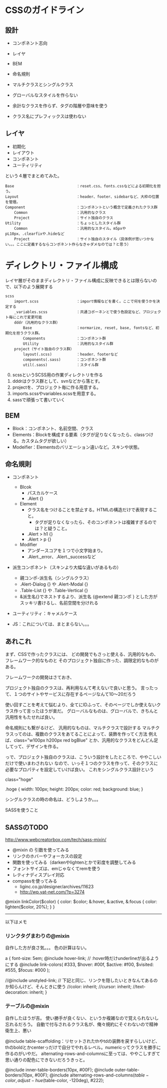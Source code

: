 CSSのガイドライン
=================

設計
----
* コンポネント志向
* レイヤ
* BEM
* 命名規則
* マルチクラスとシングルクラス

* グローバルなスタイルを作らない
* 余計なクラスを作らず、タグの階層や意味を使う
* クラス名にプレフィックスは使わない


レイヤ
------
* 初期化
* レイアウト
* コンポネント
* ユーティリティ

という４層でまとめてみた。

    Base                            ：reset.css、fonts.cssなどによる初期化を担う。
    Layout                          ：header、footer、sidebarなど、大枠の位置を管理。
    Component                       ：コンポネントという概念で定義されたクラス群
        Common                      ：汎用的なクラス
        Project                     ：サイト独自のクラス
    Utility                         ：ちょっとしたスタイル群
        Common                      ：汎用的なスタイル。m5pxやpL10px、.clearfixや.hideなど
        Project                     ：サイト独自のスタイル（具体例が思いつかない。。。ここに定義するならコンポネント作らなきゃダメなのでは？と思う）

ディレクトリ・ファイル構成
============================
レイヤ層がそのままディレクトリ・ファイル構成に反映できるとは限らないので、以下のよう展開する

    scss
        import.scss                 ：import情報などを書く。ここで何を使うかを決定する
        _variables.scss             ：共通コポーネンとで使う色設定など、プロジェクト毎にこれで変更可能
        dddr（汎用的なクラス群）
            Base                    ：normarize, reset, base, fontsなど、初期化を担うクラス群。
            Components              ：コンポネント群
            Utility                 ：汎用的なスタイル群
        project（サイト独自のクラス群）
            layout(.scss)           ：header、footerなど
            components(.sass)       ：コンポネント群
            util(.sass)             ：スタイル群


0. scssというSCSS用の作業ディレクトリを作る
1. dddrはクラス群として、svnなどから落とす。
2. projectを、プロジェクト毎に作る用意する。
3. imports.scssやvariables.scssを用意する。
4. sassで頑張って書いていく

BEM
----
* Block：コンポネント、名前空間、クラス
* Elements：Blockを構成する要素（タグが足りなくなったら、classつける。カスタムタグが欲しい）
* Modeifier：Elementsのバリエーション違いなど。スキンや状態。


命名規則
--------
* コンポネント
    * Blcok
        * パスカルケース
        * .Alert {}
    * Element
        * クラス名をつけることを禁止する。HTMLの構造だけで表現すること。
            * タグが足りなくなったら、そのコンポネントは複雑すぎるのでは？と疑うこと。
        * .Alert > h1 {}
        * .Alert > p {}
    * Modifier
        * アンダースコアを１つで小文字始まり。
        * .Alert._error、.Alert._successなど

* 派生コンポネント（スキンより大幅な違いがあるもの）
    * 親コンポ-派生名（シングルクラス）
    * .Alert-Dialog {} や .Alert-Modal {}
    * .Table-List {} や .Table-Vertical {}
    * &派生名{}でネストするより、派生名 {@extend 親コンポ } とした方がスッキリ書けるし、名前空間を分けれる

* ユーティリティ：キャメルケース

* JS：これについては、まとまらない。。。


あれこれ
--------
まず、CSSで作ったクラスには、
どの開発でもさっと使える、汎用的なもの、フレームワーク的なものと
そのプロジェクト独自に作った、調限定的なものがある。

フレームワークの開発はさておき、

プロジェクト独自のクラスは、再利用なんて考えないで良いと思う。
言ったって、１つのサイトやサービスに存在するページなんて10〜20だろう

使い回すことを考えて悩むより、全てにIDふって、そのページでしか使えないクラス作って言ったほうが楽だ。
グローバルなものは、グローバルで、きちんと汎用性をもたせれば良い。


命名規則にも繋がるけど、
汎用的なものは、マルチクラスで設計する
マルチクラスってのは、複数のクラスをあてることによって、装飾を作ってく方法
例えば、class="w100px h200px red bgBlue"
とか、汎用的なクラスをどんどん足してって、デザインを作る。

っで、プロジェクト独自のクラスは、こういう設計をしたところで、ややこしいだけで使いまわされない
なので、いっそ１つのクラスを作って、そのクラスに必要なプロパティを設定していけば良い。
これをシングルクラス設計という

class="hoge"

.hoge {
    width: 100px;
    height: 200px;
    color: red;
    background: blue;
}

シングルクラスの時の命名は、どうしようか。。。


SASSを使うこと

## SASSのTODO
http://www.webcreatorbox.com/tech/sass-mixin/

* @mixin の 引数を使ってみる
* リンクのホバーやフォーカスの設定
* 関数を使ってみる（darkenやlightenとかで彩度を調整してみる
* フォントサイズは、emじゃなくてremを使う
* レティナディスプレイ対応
* compassを使ってみる
    * liginc.co.jp/designer/archives/11623
    * http://wp.yat-net.com/?p=3274

@mixin linkColor($color) {
     color: $color;
     &:hover, &:active, &:focus {
         color: lighten($color, 20%);
     }
}


----------------------------
以下はメモ

###  リンクタグまわりの@mixin
自作した方が良さ気。。。
色の計算はない。

a {
    font-size: 5em;
    @include hover-link; // :hover時だけunderlineが出るようにする
    @include link-colors(
        #333,
        $hover: #00f,
        $active: #f00,
        $visited: #555,
        $focus: #000
    );

  //@include unstyled-link; // 下記と同じ、リンクを隠したいときなんてあるのか知らんけど、そんときに使う
  //color: inherit;
  //cursor: inherit;
  //text-decoration: inherit;
}

### テーブルの@mixin
自作したほうが吉。
使い勝手が良くない、というか複雑なので覚えられないし忘れるだろう。
自動で付与されるクラス名が、俺々規約にそぐわないので精神衛生上、悪い

@include table-scaffolding：リセットされたthやtdの装飾を戻すらしいけど、thのboldとかcenterっだけで自分でやれるレベル。numericってクラスを勝手に作るのがいやだ。
alternating-rows-and-columnsに至っては、ややこしすぎて思い通りの配色にできないだろうきっと。

@include inner-table-borders(10px, #00F);
@include outer-table-borders(10px, #00F);
@include alternating-rows-and-columns($table-color, adjust-hue($table-color, -120deg), #222);

